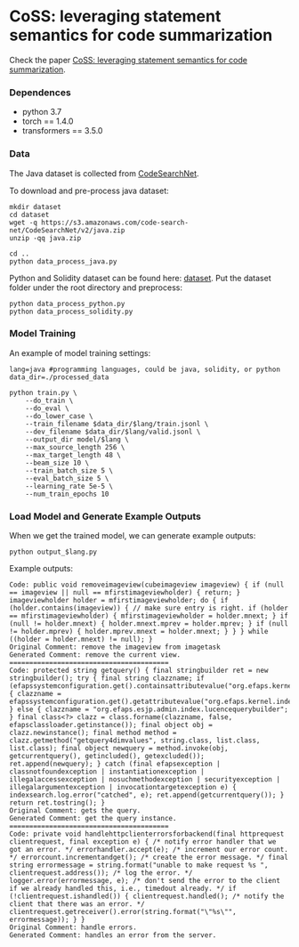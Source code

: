 # CoSS: leveraging statement semantics for code summarization
Check the paper [CoSS: leveraging statement semantics for code summarization](https://drive.google.com/file/d/1Hw8as_GjRFkUh6Gf_x_71kUDo2pFVcO2/view?usp=sharing).
### Dependences
- python 3.7
- torch == 1.4.0
- transformers == 3.5.0


### Data
 The Java dataset is collected from [CodeSearchNet](https://arxiv.org/pdf/1909.09436.pdf).


To download and pre-process java dataset:

```
mkdir dataset
cd dataset
wget -q https://s3.amazonaws.com/code-search-net/CodeSearchNet/v2/java.zip
unzip -qq java.zip

cd ..
python data_process_java.py
```

Python and Solidity dataset can be found here: [dataset](https://drive.google.com/drive/folders/1of6Q9sYaUVCjn4xJSrjcyclXTnjBmCYl?usp=sharing). Put the dataset folder under the root directory and preprocess:
```
python data_process_python.py
python data_process_solidity.py
```
### Model Training
An example of model training settings:
```
lang=java #programming languages, could be java, solidity, or python
data_dir=./processed_data

python train.py \
    --do_train \
    --do_eval \
    --do_lower_case \
    --train_filename $data_dir/$lang/train.jsonl \
    --dev_filename $data_dir/$lang/valid.jsonl \
    --output_dir model/$lang \
    --max_source_length 256 \
    --max_target_length 48 \
    --beam_size 10 \
    --train_batch_size 5 \
    --eval_batch_size 5 \
    --learning_rate 5e-5 \
    --num_train_epochs 10
```

### Load Model and Generate Example Outputs
When we get the trained model, we can generate example outputs:

```
python output_$lang.py 
```
Example outputs:
```
Code: public void removeimageview(cubeimageview imageview) { if (null == imageview || null == mfirstimageviewholder) { return; } imageviewholder holder = mfirstimageviewholder; do { if (holder.contains(imageview)) { // make sure entry is right. if (holder == mfirstimageviewholder) { mfirstimageviewholder = holder.mnext; } if (null != holder.mnext) { holder.mnext.mprev = holder.mprev; } if (null != holder.mprev) { holder.mprev.mnext = holder.mnext; } } } while ((holder = holder.mnext) != null); }
Original Comment: remove the imageview from imagetask
Generated Comment: remove the current view.
========================================
Code: protected string getquery() { final stringbuilder ret = new stringbuilder(); try { final string clazzname; if (efapssystemconfiguration.get().containsattributevalue("org.efaps.kernel.index.querybuilder")) { clazzname = efapssystemconfiguration.get().getattributevalue("org.efaps.kernel.index.querybuilder"); } else { clazzname = "org.efaps.esjp.admin.index.lucencequerybuilder"; } final class<?> clazz = class.forname(clazzname, false, efapsclassloader.getinstance()); final object obj = clazz.newinstance(); final method method = clazz.getmethod("getquery4dimvalues", string.class, list.class, list.class); final object newquery = method.invoke(obj, getcurrentquery(), getincluded(), getexcluded()); ret.append(newquery); } catch (final efapsexception | classnotfoundexception | instantiationexception | illegalaccessexception | nosuchmethodexception | securityexception | illegalargumentexception | invocationtargetexception e) { indexsearch.log.error("catched", e); ret.append(getcurrentquery()); } return ret.tostring(); }
Original Comment: gets the query.
Generated Comment: get the query instance.
========================================
Code: private void handlehttpclienterrorsforbackend(final httprequest clientrequest, final exception e) { /* notify error handler that we got an error. */ errorhandler.accept(e); /* increment our error count. */ errorcount.incrementandget(); /* create the error message. */ final string errormessage = string.format("unable to make request %s ", clientrequest.address()); /* log the error. */ logger.error(errormessage, e); /* don't send the error to the client if we already handled this, i.e., timedout already. */ if (!clientrequest.ishandled()) { clientrequest.handled(); /* notify the client that there was an error. */ clientrequest.getreceiver().error(string.format("\"%s\"", errormessage)); } }
Original Comment: handle errors.
Generated Comment: handles an error from the server.
```
